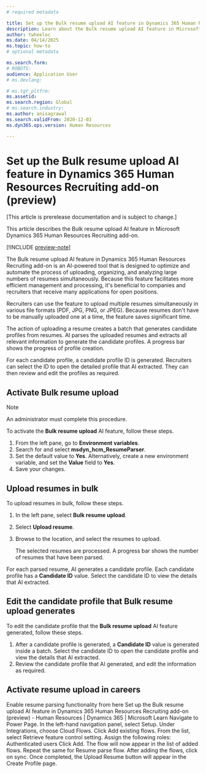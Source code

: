 ```yaml
---
# required metadata

title: Set up the Bulk resume upload AI feature in Dynamics 365 Human Resources Recruiting add-on (preview)
description: Learn about the Bulk resume upload AI feature in Microsoft Dynamics 365 Human Resources Recruiting add-on.
author: twheeloc
ms.date: 04/14/2025
ms.topic: how-to
# optional metadata

ms.search.form: 
# ROBOTS: 
audience: Application User
# ms.devlang: 

# ms.tgt_pltfrm: 
ms.assetid: 
ms.search.region: Global
# ms.search.industry: 
ms.author: anisagrawal
ms.search.validFrom: 2020-12-03
ms.dyn365.ops.version: Human Resources

---
```


# Set up the Bulk resume upload AI feature in Dynamics 365 Human Resources Recruiting add-on (preview)

[This article is prerelease documentation and is subject to change.]

This article describes the Bulk resume upload AI feature in Microsoft Dynamics 365 Human Resources Recruiting add-on.

[!INCLUDE [preview-note](~/../shared-content/shared/preview-includes/preview-note-d365.md)]

The Bulk resume upload AI feature in Dynamics 365 Human Resources Recruiting add-on is an AI-powered tool that is designed to optimize and automate the process of uploading, organizing, and analyzing large numbers of resumes simultaneously. Because this feature facilitates more efficient management and processing, it's beneficial to companies and recruiters that receive many applications for open positions.

Recruiters can use the feature to upload multiple resumes simultaneously in various file formats (PDF, JPG, PNG, or JPEG). Because resumes don't have to be manually uploaded one at a time, the feature saves significant time.

The action of uploading a resume creates a batch that generates candidate profiles from resumes. AI parses the uploaded resumes and extracts all relevant information to generate the candidate profiles. A progress bar shows the progress of profile creation.

For each candidate profile, a candidate profile ID is generated. Recruiters can select the ID to open the detailed profile that AI extracted. They can then review and edit the profiles as required.

## Activate Bulk resume upload

> [!NOTE]
> An administrator must complete this procedure.

To activate the **Bulk resume upload** AI feature, follow these steps.

1. From the left pane, go to **Environment variables**.
1. Search for and select **msdyn_hcm_ResumeParser**.
1. Set the default value to **Yes**. Alternatively, create a new environment variable, and set the **Value** field to **Yes**.
1. Save your changes.

## Upload resumes in bulk

To upload resumes in bulk, follow these steps.

1. In the left pane, select **Bulk resume upload**.
1. Select **Upload resume**.
1. Browse to the location, and select the resumes to upload.

    The selected resumes are processed. A progress bar shows the number of resumes that have been parsed.

For each parsed resume, AI generates a candidate profile. Each candidate profile has a **Candidate ID** value. Select the candidate ID to view the details that AI extracted.

## Edit the candidate profile that Bulk resume upload generates

To edit the candidate profile that the **Bulk resume upload** AI feature generated, follow these steps.

1. After a candidate profile is generated, a **Candidate ID** value is generated inside a batch. Select the candidate ID to open the candidate profile and view the details that AI extracted. 
1. Review the candidate profile that AI generated, and edit the information as required.

## Activate resume upload in careers 
Enable resume parsing functionality from here Set up the Bulk resume upload AI feature in Dynamics 365 Human Resources Recruiting add-on (preview) - Human Resources | Dynamics 365 | Microsoft Learn 
Navigate to Power Page. 
In the left-hand navigation panel, select Setup. 
Under Integrations, choose Cloud Flows. 
Click Add existing flows. 
From the list, select Retrieve feature control setting. 
Assign the following roles: Authenticated users 
Click Add. 
The flow will now appear in the list of added flows. 
Repeat the same for Resume parse flow. 
After adding the flows, click on sync. 
Once completed, the Upload Resume button will appear in the Create Profile page. 


 
